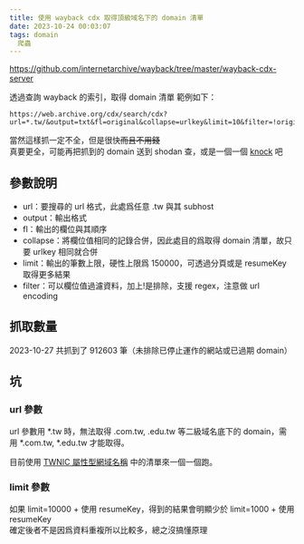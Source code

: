 ```yaml
---
title: 使用 wayback cdx 取得頂級域名下的 domain 清單
date: 2023-10-24 00:03:07
tags: domain
  爬蟲
---
```


https://github.com/internetarchive/wayback/tree/master/wayback-cdx-server

透過查詢 wayback 的索引，取得 domain 清單
範例如下：

```
https://web.archive.org/cdx/search/cdx?url=*.tw/&output=txt&fl=original&collapse=urlkey&limit=10&filter=!original:https?://[^/]%2B/.%2B
```

當然這樣抓一定不全，但是很快~~而且不用錢~~\
真要更全，可能再把抓到的 domain 送到 shodan 查，或是一個一個 [knock](https://github.com/guelfoweb/knock) 吧

## 參數說明

- url：要搜尋的 url 格式，此處爲任意 .tw 與其 subhost
- output：輸出格式
- fl：輸出的欄位與其順序
- collapse：將欄位值相同的記錄合併，因此處目的爲取得 domain 清單，故只要 urlkey 相同就合併
- limit：輸出的筆數上限，硬性上限爲 150000，可透過分頁或是 resumeKey 取得更多結果
- filter：可以欄位值過濾資料，加上!是排除，支援 regex，注意做 url encoding

## 抓取數量

2023-10-27 共抓到了 912603 筆（未排除已停止運作的網站或已過期 domain）

## 坑

### url 參數

url 參數用 \*.tw 時，無法取得 .com.tw, .edu.tw 等二級域名底下的 domain，需用 \*.com.tw, \*.edu.tw 才能取得。

目前使用 [TWNIC 屬性型網域名稱](https://www.twnic.tw/dnservice_announce_announce_2.php) 中的清單來一個一個跑。

### limit 參數

如果 limit=10000 + 使用 resumeKey，得到的結果會明顯少於 limit=1000 + 使用 resumeKey\
確定後者不是因爲資料重複所以比較多，總之沒搞懂原理
